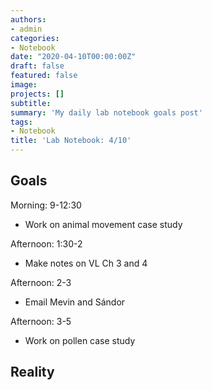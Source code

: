```yaml
---
authors:
- admin
categories:
- Notebook
date: "2020-04-10T00:00:00Z"
draft: false
featured: false
image:
projects: []
subtitle: 
summary: 'My daily lab notebook goals post'
tags:
- Notebook
title: 'Lab Notebook: 4/10'
---
```


## Goals ##

Morning: 9-12:30
- Work on animal movement case study

Afternoon: 1:30-2
- Make notes on VL Ch 3 and 4

Afternoon: 2-3
- Email Mevin and S&aacute;ndor

Afternoon: 3-5
- Work on pollen case study

## Reality ##

